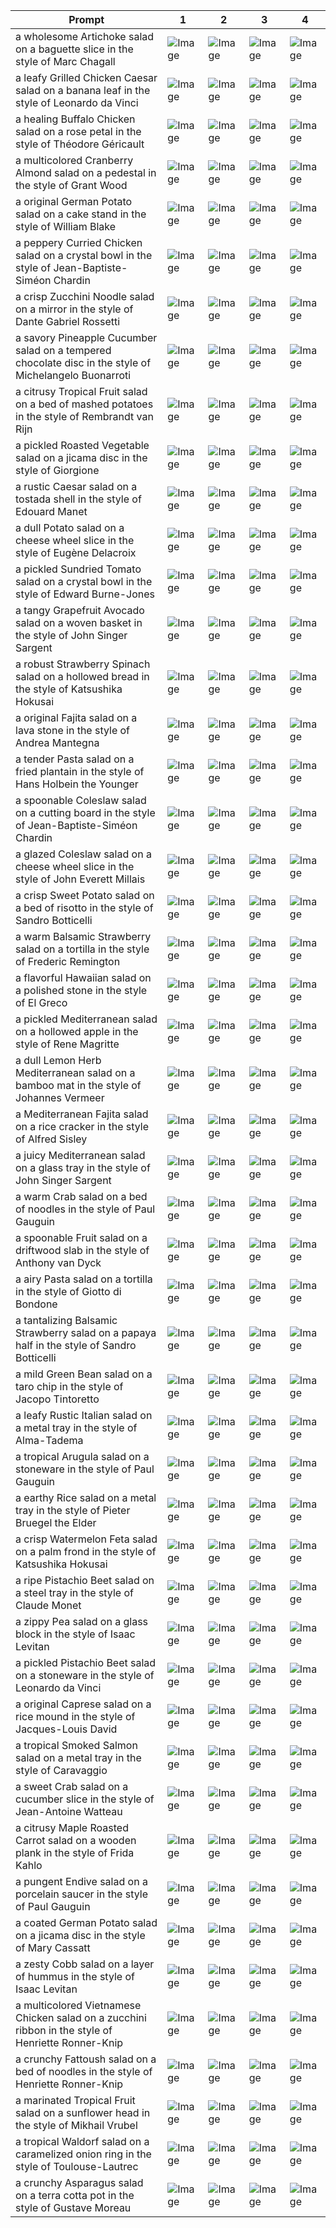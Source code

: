 | Prompt | 1 | 2 | 3 | 4 |
|-|-|-|-|-|
| a wholesome Artichoke salad on a baguette slice in the style of Marc Chagall | ![Image](https://salad-benchmark-public-assets.s3.us-east-2.amazonaws.com/sdxl/bad11217-430e-4ed0-921c-77b58918999c-0.jpg) | ![Image](https://salad-benchmark-public-assets.s3.us-east-2.amazonaws.com/sdxl/bad11217-430e-4ed0-921c-77b58918999c-1.jpg) | ![Image](https://salad-benchmark-public-assets.s3.us-east-2.amazonaws.com/sdxl/bad11217-430e-4ed0-921c-77b58918999c-2.jpg) | ![Image](https://salad-benchmark-public-assets.s3.us-east-2.amazonaws.com/sdxl/bad11217-430e-4ed0-921c-77b58918999c-3.jpg) |
| a leafy Grilled Chicken Caesar salad on a banana leaf in the style of Leonardo da Vinci | ![Image](https://salad-benchmark-public-assets.s3.us-east-2.amazonaws.com/sdxl/fa38afdc-b188-45a4-95d3-28633ab1fcb3-0.jpg) | ![Image](https://salad-benchmark-public-assets.s3.us-east-2.amazonaws.com/sdxl/fa38afdc-b188-45a4-95d3-28633ab1fcb3-1.jpg) | ![Image](https://salad-benchmark-public-assets.s3.us-east-2.amazonaws.com/sdxl/fa38afdc-b188-45a4-95d3-28633ab1fcb3-2.jpg) | ![Image](https://salad-benchmark-public-assets.s3.us-east-2.amazonaws.com/sdxl/fa38afdc-b188-45a4-95d3-28633ab1fcb3-3.jpg) |
| a healing Buffalo Chicken salad on a rose petal in the style of Théodore Géricault | ![Image](https://salad-benchmark-public-assets.s3.us-east-2.amazonaws.com/sdxl/4fa74fc1-33da-4d69-af5d-1fc10390cc9a-0.jpg) | ![Image](https://salad-benchmark-public-assets.s3.us-east-2.amazonaws.com/sdxl/4fa74fc1-33da-4d69-af5d-1fc10390cc9a-1.jpg) | ![Image](https://salad-benchmark-public-assets.s3.us-east-2.amazonaws.com/sdxl/4fa74fc1-33da-4d69-af5d-1fc10390cc9a-2.jpg) | ![Image](https://salad-benchmark-public-assets.s3.us-east-2.amazonaws.com/sdxl/4fa74fc1-33da-4d69-af5d-1fc10390cc9a-3.jpg) |
| a multicolored Cranberry Almond salad on a pedestal in the style of Grant Wood | ![Image](https://salad-benchmark-public-assets.s3.us-east-2.amazonaws.com/sdxl/6f065f73-fa4d-48c9-9a59-094beb2b2fe6-0.jpg) | ![Image](https://salad-benchmark-public-assets.s3.us-east-2.amazonaws.com/sdxl/6f065f73-fa4d-48c9-9a59-094beb2b2fe6-1.jpg) | ![Image](https://salad-benchmark-public-assets.s3.us-east-2.amazonaws.com/sdxl/6f065f73-fa4d-48c9-9a59-094beb2b2fe6-2.jpg) | ![Image](https://salad-benchmark-public-assets.s3.us-east-2.amazonaws.com/sdxl/6f065f73-fa4d-48c9-9a59-094beb2b2fe6-3.jpg) |
| a original German Potato salad on a cake stand in the style of William Blake | ![Image](https://salad-benchmark-public-assets.s3.us-east-2.amazonaws.com/sdxl/0426a9f4-7a8a-4851-ac41-4d94defdd0cb-0.jpg) | ![Image](https://salad-benchmark-public-assets.s3.us-east-2.amazonaws.com/sdxl/0426a9f4-7a8a-4851-ac41-4d94defdd0cb-1.jpg) | ![Image](https://salad-benchmark-public-assets.s3.us-east-2.amazonaws.com/sdxl/0426a9f4-7a8a-4851-ac41-4d94defdd0cb-2.jpg) | ![Image](https://salad-benchmark-public-assets.s3.us-east-2.amazonaws.com/sdxl/0426a9f4-7a8a-4851-ac41-4d94defdd0cb-3.jpg) |
| a peppery Curried Chicken salad on a crystal bowl in the style of Jean-Baptiste-Siméon Chardin | ![Image](https://salad-benchmark-public-assets.s3.us-east-2.amazonaws.com/sdxl/fd028f0b-0981-4f52-bf8c-940530d40b4a-0.jpg) | ![Image](https://salad-benchmark-public-assets.s3.us-east-2.amazonaws.com/sdxl/fd028f0b-0981-4f52-bf8c-940530d40b4a-1.jpg) | ![Image](https://salad-benchmark-public-assets.s3.us-east-2.amazonaws.com/sdxl/fd028f0b-0981-4f52-bf8c-940530d40b4a-2.jpg) | ![Image](https://salad-benchmark-public-assets.s3.us-east-2.amazonaws.com/sdxl/fd028f0b-0981-4f52-bf8c-940530d40b4a-3.jpg) |
| a crisp Zucchini Noodle salad on a mirror in the style of Dante Gabriel Rossetti | ![Image](https://salad-benchmark-public-assets.s3.us-east-2.amazonaws.com/sdxl/fd26ff20-a58f-4f22-8e26-9bf8af39ef69-0.jpg) | ![Image](https://salad-benchmark-public-assets.s3.us-east-2.amazonaws.com/sdxl/fd26ff20-a58f-4f22-8e26-9bf8af39ef69-1.jpg) | ![Image](https://salad-benchmark-public-assets.s3.us-east-2.amazonaws.com/sdxl/fd26ff20-a58f-4f22-8e26-9bf8af39ef69-2.jpg) | ![Image](https://salad-benchmark-public-assets.s3.us-east-2.amazonaws.com/sdxl/fd26ff20-a58f-4f22-8e26-9bf8af39ef69-3.jpg) |
| a savory Pineapple Cucumber salad on a tempered chocolate disc in the style of Michelangelo Buonarroti | ![Image](https://salad-benchmark-public-assets.s3.us-east-2.amazonaws.com/sdxl/50c03921-9199-4f58-9463-bcba841e9fad-0.jpg) | ![Image](https://salad-benchmark-public-assets.s3.us-east-2.amazonaws.com/sdxl/50c03921-9199-4f58-9463-bcba841e9fad-1.jpg) | ![Image](https://salad-benchmark-public-assets.s3.us-east-2.amazonaws.com/sdxl/50c03921-9199-4f58-9463-bcba841e9fad-2.jpg) | ![Image](https://salad-benchmark-public-assets.s3.us-east-2.amazonaws.com/sdxl/50c03921-9199-4f58-9463-bcba841e9fad-3.jpg) |
| a citrusy Tropical Fruit salad on a bed of mashed potatoes in the style of Rembrandt van Rijn | ![Image](https://salad-benchmark-public-assets.s3.us-east-2.amazonaws.com/sdxl/f166907c-7d7a-4595-97ea-a7a3eb04010f-0.jpg) | ![Image](https://salad-benchmark-public-assets.s3.us-east-2.amazonaws.com/sdxl/f166907c-7d7a-4595-97ea-a7a3eb04010f-1.jpg) | ![Image](https://salad-benchmark-public-assets.s3.us-east-2.amazonaws.com/sdxl/f166907c-7d7a-4595-97ea-a7a3eb04010f-2.jpg) | ![Image](https://salad-benchmark-public-assets.s3.us-east-2.amazonaws.com/sdxl/f166907c-7d7a-4595-97ea-a7a3eb04010f-3.jpg) |
| a pickled Roasted Vegetable salad on a jicama disc in the style of Giorgione | ![Image](https://salad-benchmark-public-assets.s3.us-east-2.amazonaws.com/sdxl/12a52ce0-2ac6-4c39-b295-2998d5484b9b-0.jpg) | ![Image](https://salad-benchmark-public-assets.s3.us-east-2.amazonaws.com/sdxl/12a52ce0-2ac6-4c39-b295-2998d5484b9b-1.jpg) | ![Image](https://salad-benchmark-public-assets.s3.us-east-2.amazonaws.com/sdxl/12a52ce0-2ac6-4c39-b295-2998d5484b9b-2.jpg) | ![Image](https://salad-benchmark-public-assets.s3.us-east-2.amazonaws.com/sdxl/12a52ce0-2ac6-4c39-b295-2998d5484b9b-3.jpg) |
| a rustic Caesar salad on a tostada shell in the style of Edouard Manet | ![Image](https://salad-benchmark-public-assets.s3.us-east-2.amazonaws.com/sdxl/5cddda3d-4f3c-45f0-88f6-6c3b558b7e32-0.jpg) | ![Image](https://salad-benchmark-public-assets.s3.us-east-2.amazonaws.com/sdxl/5cddda3d-4f3c-45f0-88f6-6c3b558b7e32-1.jpg) | ![Image](https://salad-benchmark-public-assets.s3.us-east-2.amazonaws.com/sdxl/5cddda3d-4f3c-45f0-88f6-6c3b558b7e32-2.jpg) | ![Image](https://salad-benchmark-public-assets.s3.us-east-2.amazonaws.com/sdxl/5cddda3d-4f3c-45f0-88f6-6c3b558b7e32-3.jpg) |
| a dull Potato salad on a cheese wheel slice in the style of Eugène Delacroix | ![Image](https://salad-benchmark-public-assets.s3.us-east-2.amazonaws.com/sdxl/7f3ffd3f-6b9a-4926-a7ed-8f3fee5b8929-0.jpg) | ![Image](https://salad-benchmark-public-assets.s3.us-east-2.amazonaws.com/sdxl/7f3ffd3f-6b9a-4926-a7ed-8f3fee5b8929-1.jpg) | ![Image](https://salad-benchmark-public-assets.s3.us-east-2.amazonaws.com/sdxl/7f3ffd3f-6b9a-4926-a7ed-8f3fee5b8929-2.jpg) | ![Image](https://salad-benchmark-public-assets.s3.us-east-2.amazonaws.com/sdxl/7f3ffd3f-6b9a-4926-a7ed-8f3fee5b8929-3.jpg) |
| a pickled Sundried Tomato salad on a crystal bowl in the style of Edward Burne-Jones | ![Image](https://salad-benchmark-public-assets.s3.us-east-2.amazonaws.com/sdxl/05f75469-07b1-4969-8bd1-e64a9c0b5d9c-0.jpg) | ![Image](https://salad-benchmark-public-assets.s3.us-east-2.amazonaws.com/sdxl/05f75469-07b1-4969-8bd1-e64a9c0b5d9c-1.jpg) | ![Image](https://salad-benchmark-public-assets.s3.us-east-2.amazonaws.com/sdxl/05f75469-07b1-4969-8bd1-e64a9c0b5d9c-2.jpg) | ![Image](https://salad-benchmark-public-assets.s3.us-east-2.amazonaws.com/sdxl/05f75469-07b1-4969-8bd1-e64a9c0b5d9c-3.jpg) |
| a tangy Grapefruit Avocado salad on a woven basket in the style of John Singer Sargent | ![Image](https://salad-benchmark-public-assets.s3.us-east-2.amazonaws.com/sdxl/8d939e1d-8a1c-4caf-92ec-d0a6f8499303-0.jpg) | ![Image](https://salad-benchmark-public-assets.s3.us-east-2.amazonaws.com/sdxl/8d939e1d-8a1c-4caf-92ec-d0a6f8499303-1.jpg) | ![Image](https://salad-benchmark-public-assets.s3.us-east-2.amazonaws.com/sdxl/8d939e1d-8a1c-4caf-92ec-d0a6f8499303-2.jpg) | ![Image](https://salad-benchmark-public-assets.s3.us-east-2.amazonaws.com/sdxl/8d939e1d-8a1c-4caf-92ec-d0a6f8499303-3.jpg) |
| a robust Strawberry Spinach salad on a hollowed bread in the style of Katsushika Hokusai | ![Image](https://salad-benchmark-public-assets.s3.us-east-2.amazonaws.com/sdxl/67aeb600-f9f7-48ce-82a1-e10922d5fa64-0.jpg) | ![Image](https://salad-benchmark-public-assets.s3.us-east-2.amazonaws.com/sdxl/67aeb600-f9f7-48ce-82a1-e10922d5fa64-1.jpg) | ![Image](https://salad-benchmark-public-assets.s3.us-east-2.amazonaws.com/sdxl/67aeb600-f9f7-48ce-82a1-e10922d5fa64-2.jpg) | ![Image](https://salad-benchmark-public-assets.s3.us-east-2.amazonaws.com/sdxl/67aeb600-f9f7-48ce-82a1-e10922d5fa64-3.jpg) |
| a original Fajita salad on a lava stone in the style of Andrea Mantegna | ![Image](https://salad-benchmark-public-assets.s3.us-east-2.amazonaws.com/sdxl/d333aa36-7b63-45d9-bac9-9dc49a1b32b3-0.jpg) | ![Image](https://salad-benchmark-public-assets.s3.us-east-2.amazonaws.com/sdxl/d333aa36-7b63-45d9-bac9-9dc49a1b32b3-1.jpg) | ![Image](https://salad-benchmark-public-assets.s3.us-east-2.amazonaws.com/sdxl/d333aa36-7b63-45d9-bac9-9dc49a1b32b3-2.jpg) | ![Image](https://salad-benchmark-public-assets.s3.us-east-2.amazonaws.com/sdxl/d333aa36-7b63-45d9-bac9-9dc49a1b32b3-3.jpg) |
| a tender Pasta salad on a fried plantain in the style of Hans Holbein the Younger | ![Image](https://salad-benchmark-public-assets.s3.us-east-2.amazonaws.com/sdxl/95ece98d-44dc-48f0-87b3-cc55a3954b72-0.jpg) | ![Image](https://salad-benchmark-public-assets.s3.us-east-2.amazonaws.com/sdxl/95ece98d-44dc-48f0-87b3-cc55a3954b72-1.jpg) | ![Image](https://salad-benchmark-public-assets.s3.us-east-2.amazonaws.com/sdxl/95ece98d-44dc-48f0-87b3-cc55a3954b72-2.jpg) | ![Image](https://salad-benchmark-public-assets.s3.us-east-2.amazonaws.com/sdxl/95ece98d-44dc-48f0-87b3-cc55a3954b72-3.jpg) |
| a spoonable Coleslaw salad on a cutting board in the style of Jean-Baptiste-Siméon Chardin | ![Image](https://salad-benchmark-public-assets.s3.us-east-2.amazonaws.com/sdxl/5b6549c3-74ee-4dc3-abbb-76e4ba0de225-0.jpg) | ![Image](https://salad-benchmark-public-assets.s3.us-east-2.amazonaws.com/sdxl/5b6549c3-74ee-4dc3-abbb-76e4ba0de225-1.jpg) | ![Image](https://salad-benchmark-public-assets.s3.us-east-2.amazonaws.com/sdxl/5b6549c3-74ee-4dc3-abbb-76e4ba0de225-2.jpg) | ![Image](https://salad-benchmark-public-assets.s3.us-east-2.amazonaws.com/sdxl/5b6549c3-74ee-4dc3-abbb-76e4ba0de225-3.jpg) |
| a glazed Coleslaw salad on a cheese wheel slice in the style of John Everett Millais | ![Image](https://salad-benchmark-public-assets.s3.us-east-2.amazonaws.com/sdxl/eb8ff4a0-99f9-4a74-b548-5e1f1ad1dce1-0.jpg) | ![Image](https://salad-benchmark-public-assets.s3.us-east-2.amazonaws.com/sdxl/eb8ff4a0-99f9-4a74-b548-5e1f1ad1dce1-1.jpg) | ![Image](https://salad-benchmark-public-assets.s3.us-east-2.amazonaws.com/sdxl/eb8ff4a0-99f9-4a74-b548-5e1f1ad1dce1-2.jpg) | ![Image](https://salad-benchmark-public-assets.s3.us-east-2.amazonaws.com/sdxl/eb8ff4a0-99f9-4a74-b548-5e1f1ad1dce1-3.jpg) |
| a crisp Sweet Potato salad on a bed of risotto in the style of Sandro Botticelli | ![Image](https://salad-benchmark-public-assets.s3.us-east-2.amazonaws.com/sdxl/dc5ddfd8-f8d7-46e0-8ab2-e7cc20c10e9e-0.jpg) | ![Image](https://salad-benchmark-public-assets.s3.us-east-2.amazonaws.com/sdxl/dc5ddfd8-f8d7-46e0-8ab2-e7cc20c10e9e-1.jpg) | ![Image](https://salad-benchmark-public-assets.s3.us-east-2.amazonaws.com/sdxl/dc5ddfd8-f8d7-46e0-8ab2-e7cc20c10e9e-2.jpg) | ![Image](https://salad-benchmark-public-assets.s3.us-east-2.amazonaws.com/sdxl/dc5ddfd8-f8d7-46e0-8ab2-e7cc20c10e9e-3.jpg) |
| a warm Balsamic Strawberry salad on a tortilla in the style of Frederic Remington | ![Image](https://salad-benchmark-public-assets.s3.us-east-2.amazonaws.com/sdxl/4f5b9b0c-1cfa-4fcb-8bda-4eafcaf07c2c-0.jpg) | ![Image](https://salad-benchmark-public-assets.s3.us-east-2.amazonaws.com/sdxl/4f5b9b0c-1cfa-4fcb-8bda-4eafcaf07c2c-1.jpg) | ![Image](https://salad-benchmark-public-assets.s3.us-east-2.amazonaws.com/sdxl/4f5b9b0c-1cfa-4fcb-8bda-4eafcaf07c2c-2.jpg) | ![Image](https://salad-benchmark-public-assets.s3.us-east-2.amazonaws.com/sdxl/4f5b9b0c-1cfa-4fcb-8bda-4eafcaf07c2c-3.jpg) |
| a flavorful Hawaiian salad on a polished stone in the style of El Greco | ![Image](https://salad-benchmark-public-assets.s3.us-east-2.amazonaws.com/sdxl/ac85a36e-4935-4f2a-bd46-a20c1da0bc2d-0.jpg) | ![Image](https://salad-benchmark-public-assets.s3.us-east-2.amazonaws.com/sdxl/ac85a36e-4935-4f2a-bd46-a20c1da0bc2d-1.jpg) | ![Image](https://salad-benchmark-public-assets.s3.us-east-2.amazonaws.com/sdxl/ac85a36e-4935-4f2a-bd46-a20c1da0bc2d-2.jpg) | ![Image](https://salad-benchmark-public-assets.s3.us-east-2.amazonaws.com/sdxl/ac85a36e-4935-4f2a-bd46-a20c1da0bc2d-3.jpg) |
| a pickled Mediterranean salad on a hollowed apple in the style of Rene Magritte | ![Image](https://salad-benchmark-public-assets.s3.us-east-2.amazonaws.com/sdxl/74d69e26-061d-4bf8-92db-34756e1e28d3-0.jpg) | ![Image](https://salad-benchmark-public-assets.s3.us-east-2.amazonaws.com/sdxl/74d69e26-061d-4bf8-92db-34756e1e28d3-1.jpg) | ![Image](https://salad-benchmark-public-assets.s3.us-east-2.amazonaws.com/sdxl/74d69e26-061d-4bf8-92db-34756e1e28d3-2.jpg) | ![Image](https://salad-benchmark-public-assets.s3.us-east-2.amazonaws.com/sdxl/74d69e26-061d-4bf8-92db-34756e1e28d3-3.jpg) |
| a dull Lemon Herb Mediterranean salad on a bamboo mat in the style of Johannes Vermeer | ![Image](https://salad-benchmark-public-assets.s3.us-east-2.amazonaws.com/sdxl/9a3e2d97-4e49-4c04-90b5-b4e6d5201783-0.jpg) | ![Image](https://salad-benchmark-public-assets.s3.us-east-2.amazonaws.com/sdxl/9a3e2d97-4e49-4c04-90b5-b4e6d5201783-1.jpg) | ![Image](https://salad-benchmark-public-assets.s3.us-east-2.amazonaws.com/sdxl/9a3e2d97-4e49-4c04-90b5-b4e6d5201783-2.jpg) | ![Image](https://salad-benchmark-public-assets.s3.us-east-2.amazonaws.com/sdxl/9a3e2d97-4e49-4c04-90b5-b4e6d5201783-3.jpg) |
| a Mediterranean Fajita salad on a rice cracker in the style of Alfred Sisley | ![Image](https://salad-benchmark-public-assets.s3.us-east-2.amazonaws.com/sdxl/9b3d8419-e3a4-48ce-b4e4-0f0cbaa4310a-0.jpg) | ![Image](https://salad-benchmark-public-assets.s3.us-east-2.amazonaws.com/sdxl/9b3d8419-e3a4-48ce-b4e4-0f0cbaa4310a-1.jpg) | ![Image](https://salad-benchmark-public-assets.s3.us-east-2.amazonaws.com/sdxl/9b3d8419-e3a4-48ce-b4e4-0f0cbaa4310a-2.jpg) | ![Image](https://salad-benchmark-public-assets.s3.us-east-2.amazonaws.com/sdxl/9b3d8419-e3a4-48ce-b4e4-0f0cbaa4310a-3.jpg) |
| a juicy Mediterranean salad on a glass tray in the style of John Singer Sargent | ![Image](https://salad-benchmark-public-assets.s3.us-east-2.amazonaws.com/sdxl/c9b19a2e-c45d-4b58-81e4-0a5aeb6a8be4-0.jpg) | ![Image](https://salad-benchmark-public-assets.s3.us-east-2.amazonaws.com/sdxl/c9b19a2e-c45d-4b58-81e4-0a5aeb6a8be4-1.jpg) | ![Image](https://salad-benchmark-public-assets.s3.us-east-2.amazonaws.com/sdxl/c9b19a2e-c45d-4b58-81e4-0a5aeb6a8be4-2.jpg) | ![Image](https://salad-benchmark-public-assets.s3.us-east-2.amazonaws.com/sdxl/c9b19a2e-c45d-4b58-81e4-0a5aeb6a8be4-3.jpg) |
| a warm Crab salad on a bed of noodles in the style of Paul Gauguin | ![Image](https://salad-benchmark-public-assets.s3.us-east-2.amazonaws.com/sdxl/de3b6adb-a201-4f9d-a869-a975125cc9d8-0.jpg) | ![Image](https://salad-benchmark-public-assets.s3.us-east-2.amazonaws.com/sdxl/de3b6adb-a201-4f9d-a869-a975125cc9d8-1.jpg) | ![Image](https://salad-benchmark-public-assets.s3.us-east-2.amazonaws.com/sdxl/de3b6adb-a201-4f9d-a869-a975125cc9d8-2.jpg) | ![Image](https://salad-benchmark-public-assets.s3.us-east-2.amazonaws.com/sdxl/de3b6adb-a201-4f9d-a869-a975125cc9d8-3.jpg) |
| a spoonable Fruit salad on a driftwood slab in the style of Anthony van Dyck | ![Image](https://salad-benchmark-public-assets.s3.us-east-2.amazonaws.com/sdxl/2caa5deb-ab9c-4dc8-91b1-aabf2a31e067-0.jpg) | ![Image](https://salad-benchmark-public-assets.s3.us-east-2.amazonaws.com/sdxl/2caa5deb-ab9c-4dc8-91b1-aabf2a31e067-1.jpg) | ![Image](https://salad-benchmark-public-assets.s3.us-east-2.amazonaws.com/sdxl/2caa5deb-ab9c-4dc8-91b1-aabf2a31e067-2.jpg) | ![Image](https://salad-benchmark-public-assets.s3.us-east-2.amazonaws.com/sdxl/2caa5deb-ab9c-4dc8-91b1-aabf2a31e067-3.jpg) |
| a airy Pasta salad on a tortilla in the style of Giotto di Bondone | ![Image](https://salad-benchmark-public-assets.s3.us-east-2.amazonaws.com/sdxl/4051143a-0849-4b27-bb8e-d64f5a8fd469-0.jpg) | ![Image](https://salad-benchmark-public-assets.s3.us-east-2.amazonaws.com/sdxl/4051143a-0849-4b27-bb8e-d64f5a8fd469-1.jpg) | ![Image](https://salad-benchmark-public-assets.s3.us-east-2.amazonaws.com/sdxl/4051143a-0849-4b27-bb8e-d64f5a8fd469-2.jpg) | ![Image](https://salad-benchmark-public-assets.s3.us-east-2.amazonaws.com/sdxl/4051143a-0849-4b27-bb8e-d64f5a8fd469-3.jpg) |
| a tantalizing Balsamic Strawberry salad on a papaya half in the style of Sandro Botticelli | ![Image](https://salad-benchmark-public-assets.s3.us-east-2.amazonaws.com/sdxl/5195e98e-2ddb-474c-bd78-598c38b4eb45-0.jpg) | ![Image](https://salad-benchmark-public-assets.s3.us-east-2.amazonaws.com/sdxl/5195e98e-2ddb-474c-bd78-598c38b4eb45-1.jpg) | ![Image](https://salad-benchmark-public-assets.s3.us-east-2.amazonaws.com/sdxl/5195e98e-2ddb-474c-bd78-598c38b4eb45-2.jpg) | ![Image](https://salad-benchmark-public-assets.s3.us-east-2.amazonaws.com/sdxl/5195e98e-2ddb-474c-bd78-598c38b4eb45-3.jpg) |
| a mild Green Bean salad on a taro chip in the style of Jacopo Tintoretto | ![Image](https://salad-benchmark-public-assets.s3.us-east-2.amazonaws.com/sdxl/1f8a3485-484e-40f6-9551-a8e99351cd46-0.jpg) | ![Image](https://salad-benchmark-public-assets.s3.us-east-2.amazonaws.com/sdxl/1f8a3485-484e-40f6-9551-a8e99351cd46-1.jpg) | ![Image](https://salad-benchmark-public-assets.s3.us-east-2.amazonaws.com/sdxl/1f8a3485-484e-40f6-9551-a8e99351cd46-2.jpg) | ![Image](https://salad-benchmark-public-assets.s3.us-east-2.amazonaws.com/sdxl/1f8a3485-484e-40f6-9551-a8e99351cd46-3.jpg) |
| a leafy Rustic Italian salad on a metal tray in the style of Alma-Tadema | ![Image](https://salad-benchmark-public-assets.s3.us-east-2.amazonaws.com/sdxl/f2261cd7-5a59-4615-be4a-0d51f5d40b9d-0.jpg) | ![Image](https://salad-benchmark-public-assets.s3.us-east-2.amazonaws.com/sdxl/f2261cd7-5a59-4615-be4a-0d51f5d40b9d-1.jpg) | ![Image](https://salad-benchmark-public-assets.s3.us-east-2.amazonaws.com/sdxl/f2261cd7-5a59-4615-be4a-0d51f5d40b9d-2.jpg) | ![Image](https://salad-benchmark-public-assets.s3.us-east-2.amazonaws.com/sdxl/f2261cd7-5a59-4615-be4a-0d51f5d40b9d-3.jpg) |
| a tropical Arugula salad on a stoneware in the style of Paul Gauguin | ![Image](https://salad-benchmark-public-assets.s3.us-east-2.amazonaws.com/sdxl/f044d641-45ca-431d-bc6e-1549d075ef0a-0.jpg) | ![Image](https://salad-benchmark-public-assets.s3.us-east-2.amazonaws.com/sdxl/f044d641-45ca-431d-bc6e-1549d075ef0a-1.jpg) | ![Image](https://salad-benchmark-public-assets.s3.us-east-2.amazonaws.com/sdxl/f044d641-45ca-431d-bc6e-1549d075ef0a-2.jpg) | ![Image](https://salad-benchmark-public-assets.s3.us-east-2.amazonaws.com/sdxl/f044d641-45ca-431d-bc6e-1549d075ef0a-3.jpg) |
| a earthy Rice salad on a metal tray in the style of Pieter Bruegel the Elder | ![Image](https://salad-benchmark-public-assets.s3.us-east-2.amazonaws.com/sdxl/5bc062ed-2915-4589-9de3-61bfbd5a4353-0.jpg) | ![Image](https://salad-benchmark-public-assets.s3.us-east-2.amazonaws.com/sdxl/5bc062ed-2915-4589-9de3-61bfbd5a4353-1.jpg) | ![Image](https://salad-benchmark-public-assets.s3.us-east-2.amazonaws.com/sdxl/5bc062ed-2915-4589-9de3-61bfbd5a4353-2.jpg) | ![Image](https://salad-benchmark-public-assets.s3.us-east-2.amazonaws.com/sdxl/5bc062ed-2915-4589-9de3-61bfbd5a4353-3.jpg) |
| a crisp Watermelon Feta salad on a palm frond in the style of Katsushika Hokusai | ![Image](https://salad-benchmark-public-assets.s3.us-east-2.amazonaws.com/sdxl/67c787e6-7fe9-4414-aa9d-9bcf9fc5c74e-0.jpg) | ![Image](https://salad-benchmark-public-assets.s3.us-east-2.amazonaws.com/sdxl/67c787e6-7fe9-4414-aa9d-9bcf9fc5c74e-1.jpg) | ![Image](https://salad-benchmark-public-assets.s3.us-east-2.amazonaws.com/sdxl/67c787e6-7fe9-4414-aa9d-9bcf9fc5c74e-2.jpg) | ![Image](https://salad-benchmark-public-assets.s3.us-east-2.amazonaws.com/sdxl/67c787e6-7fe9-4414-aa9d-9bcf9fc5c74e-3.jpg) |
| a ripe Pistachio Beet salad on a steel tray in the style of Claude Monet | ![Image](https://salad-benchmark-public-assets.s3.us-east-2.amazonaws.com/sdxl/20b0acbc-1e25-4cff-aa5e-57c70fc9d061-0.jpg) | ![Image](https://salad-benchmark-public-assets.s3.us-east-2.amazonaws.com/sdxl/20b0acbc-1e25-4cff-aa5e-57c70fc9d061-1.jpg) | ![Image](https://salad-benchmark-public-assets.s3.us-east-2.amazonaws.com/sdxl/20b0acbc-1e25-4cff-aa5e-57c70fc9d061-2.jpg) | ![Image](https://salad-benchmark-public-assets.s3.us-east-2.amazonaws.com/sdxl/20b0acbc-1e25-4cff-aa5e-57c70fc9d061-3.jpg) |
| a zippy Pea salad on a glass block in the style of Isaac Levitan | ![Image](https://salad-benchmark-public-assets.s3.us-east-2.amazonaws.com/sdxl/f7885b97-5b19-413d-80a9-0c77343c43e6-0.jpg) | ![Image](https://salad-benchmark-public-assets.s3.us-east-2.amazonaws.com/sdxl/f7885b97-5b19-413d-80a9-0c77343c43e6-1.jpg) | ![Image](https://salad-benchmark-public-assets.s3.us-east-2.amazonaws.com/sdxl/f7885b97-5b19-413d-80a9-0c77343c43e6-2.jpg) | ![Image](https://salad-benchmark-public-assets.s3.us-east-2.amazonaws.com/sdxl/f7885b97-5b19-413d-80a9-0c77343c43e6-3.jpg) |
| a pickled Pistachio Beet salad on a stoneware in the style of Leonardo da Vinci | ![Image](https://salad-benchmark-public-assets.s3.us-east-2.amazonaws.com/sdxl/b7bff0e7-438b-4487-9124-207bc085809e-0.jpg) | ![Image](https://salad-benchmark-public-assets.s3.us-east-2.amazonaws.com/sdxl/b7bff0e7-438b-4487-9124-207bc085809e-1.jpg) | ![Image](https://salad-benchmark-public-assets.s3.us-east-2.amazonaws.com/sdxl/b7bff0e7-438b-4487-9124-207bc085809e-2.jpg) | ![Image](https://salad-benchmark-public-assets.s3.us-east-2.amazonaws.com/sdxl/b7bff0e7-438b-4487-9124-207bc085809e-3.jpg) |
| a original Caprese salad on a rice mound in the style of Jacques-Louis David | ![Image](https://salad-benchmark-public-assets.s3.us-east-2.amazonaws.com/sdxl/7b94e81f-eb51-41f9-9eef-607ca8ca50f4-0.jpg) | ![Image](https://salad-benchmark-public-assets.s3.us-east-2.amazonaws.com/sdxl/7b94e81f-eb51-41f9-9eef-607ca8ca50f4-1.jpg) | ![Image](https://salad-benchmark-public-assets.s3.us-east-2.amazonaws.com/sdxl/7b94e81f-eb51-41f9-9eef-607ca8ca50f4-2.jpg) | ![Image](https://salad-benchmark-public-assets.s3.us-east-2.amazonaws.com/sdxl/7b94e81f-eb51-41f9-9eef-607ca8ca50f4-3.jpg) |
| a tropical Smoked Salmon salad on a metal tray in the style of Caravaggio | ![Image](https://salad-benchmark-public-assets.s3.us-east-2.amazonaws.com/sdxl/023ca1ea-9265-4fdf-9764-7853120109bf-0.jpg) | ![Image](https://salad-benchmark-public-assets.s3.us-east-2.amazonaws.com/sdxl/023ca1ea-9265-4fdf-9764-7853120109bf-1.jpg) | ![Image](https://salad-benchmark-public-assets.s3.us-east-2.amazonaws.com/sdxl/023ca1ea-9265-4fdf-9764-7853120109bf-2.jpg) | ![Image](https://salad-benchmark-public-assets.s3.us-east-2.amazonaws.com/sdxl/023ca1ea-9265-4fdf-9764-7853120109bf-3.jpg) |
| a sweet Crab salad on a cucumber slice in the style of Jean-Antoine Watteau | ![Image](https://salad-benchmark-public-assets.s3.us-east-2.amazonaws.com/sdxl/3983fa0a-768f-4e6a-9453-64dfff68ef70-0.jpg) | ![Image](https://salad-benchmark-public-assets.s3.us-east-2.amazonaws.com/sdxl/3983fa0a-768f-4e6a-9453-64dfff68ef70-1.jpg) | ![Image](https://salad-benchmark-public-assets.s3.us-east-2.amazonaws.com/sdxl/3983fa0a-768f-4e6a-9453-64dfff68ef70-2.jpg) | ![Image](https://salad-benchmark-public-assets.s3.us-east-2.amazonaws.com/sdxl/3983fa0a-768f-4e6a-9453-64dfff68ef70-3.jpg) |
| a citrusy Maple Roasted Carrot salad on a wooden plank in the style of Frida Kahlo | ![Image](https://salad-benchmark-public-assets.s3.us-east-2.amazonaws.com/sdxl/1b3cf3c0-af65-4e2c-b89d-044073b61d47-0.jpg) | ![Image](https://salad-benchmark-public-assets.s3.us-east-2.amazonaws.com/sdxl/1b3cf3c0-af65-4e2c-b89d-044073b61d47-1.jpg) | ![Image](https://salad-benchmark-public-assets.s3.us-east-2.amazonaws.com/sdxl/1b3cf3c0-af65-4e2c-b89d-044073b61d47-2.jpg) | ![Image](https://salad-benchmark-public-assets.s3.us-east-2.amazonaws.com/sdxl/1b3cf3c0-af65-4e2c-b89d-044073b61d47-3.jpg) |
| a pungent Endive salad on a porcelain saucer in the style of Paul Gauguin | ![Image](https://salad-benchmark-public-assets.s3.us-east-2.amazonaws.com/sdxl/ef5cb80d-c50e-4dda-a891-b16b4f816759-0.jpg) | ![Image](https://salad-benchmark-public-assets.s3.us-east-2.amazonaws.com/sdxl/ef5cb80d-c50e-4dda-a891-b16b4f816759-1.jpg) | ![Image](https://salad-benchmark-public-assets.s3.us-east-2.amazonaws.com/sdxl/ef5cb80d-c50e-4dda-a891-b16b4f816759-2.jpg) | ![Image](https://salad-benchmark-public-assets.s3.us-east-2.amazonaws.com/sdxl/ef5cb80d-c50e-4dda-a891-b16b4f816759-3.jpg) |
| a coated German Potato salad on a jicama disc in the style of Mary Cassatt | ![Image](https://salad-benchmark-public-assets.s3.us-east-2.amazonaws.com/sdxl/7532c241-2864-427a-a449-3b8ba9cdc408-0.jpg) | ![Image](https://salad-benchmark-public-assets.s3.us-east-2.amazonaws.com/sdxl/7532c241-2864-427a-a449-3b8ba9cdc408-1.jpg) | ![Image](https://salad-benchmark-public-assets.s3.us-east-2.amazonaws.com/sdxl/7532c241-2864-427a-a449-3b8ba9cdc408-2.jpg) | ![Image](https://salad-benchmark-public-assets.s3.us-east-2.amazonaws.com/sdxl/7532c241-2864-427a-a449-3b8ba9cdc408-3.jpg) |
| a zesty Cobb salad on a layer of hummus in the style of Isaac Levitan | ![Image](https://salad-benchmark-public-assets.s3.us-east-2.amazonaws.com/sdxl/94f5aa47-ce09-4d17-8b7b-39c65a4a8875-0.jpg) | ![Image](https://salad-benchmark-public-assets.s3.us-east-2.amazonaws.com/sdxl/94f5aa47-ce09-4d17-8b7b-39c65a4a8875-1.jpg) | ![Image](https://salad-benchmark-public-assets.s3.us-east-2.amazonaws.com/sdxl/94f5aa47-ce09-4d17-8b7b-39c65a4a8875-2.jpg) | ![Image](https://salad-benchmark-public-assets.s3.us-east-2.amazonaws.com/sdxl/94f5aa47-ce09-4d17-8b7b-39c65a4a8875-3.jpg) |
| a multicolored Vietnamese Chicken salad on a zucchini ribbon in the style of Henriette Ronner-Knip | ![Image](https://salad-benchmark-public-assets.s3.us-east-2.amazonaws.com/sdxl/045475be-6dd1-408d-b9ed-55f8df7faf1f-0.jpg) | ![Image](https://salad-benchmark-public-assets.s3.us-east-2.amazonaws.com/sdxl/045475be-6dd1-408d-b9ed-55f8df7faf1f-1.jpg) | ![Image](https://salad-benchmark-public-assets.s3.us-east-2.amazonaws.com/sdxl/045475be-6dd1-408d-b9ed-55f8df7faf1f-2.jpg) | ![Image](https://salad-benchmark-public-assets.s3.us-east-2.amazonaws.com/sdxl/045475be-6dd1-408d-b9ed-55f8df7faf1f-3.jpg) |
| a crunchy Fattoush salad on a bed of noodles in the style of Henriette Ronner-Knip | ![Image](https://salad-benchmark-public-assets.s3.us-east-2.amazonaws.com/sdxl/fd64f7a8-f199-4357-bb5c-822076f86290-0.jpg) | ![Image](https://salad-benchmark-public-assets.s3.us-east-2.amazonaws.com/sdxl/fd64f7a8-f199-4357-bb5c-822076f86290-1.jpg) | ![Image](https://salad-benchmark-public-assets.s3.us-east-2.amazonaws.com/sdxl/fd64f7a8-f199-4357-bb5c-822076f86290-2.jpg) | ![Image](https://salad-benchmark-public-assets.s3.us-east-2.amazonaws.com/sdxl/fd64f7a8-f199-4357-bb5c-822076f86290-3.jpg) |
| a marinated Tropical Fruit salad on a sunflower head in the style of Mikhail Vrubel | ![Image](https://salad-benchmark-public-assets.s3.us-east-2.amazonaws.com/sdxl/acee1e75-9319-47a1-ba28-646dd0f388b8-0.jpg) | ![Image](https://salad-benchmark-public-assets.s3.us-east-2.amazonaws.com/sdxl/acee1e75-9319-47a1-ba28-646dd0f388b8-1.jpg) | ![Image](https://salad-benchmark-public-assets.s3.us-east-2.amazonaws.com/sdxl/acee1e75-9319-47a1-ba28-646dd0f388b8-2.jpg) | ![Image](https://salad-benchmark-public-assets.s3.us-east-2.amazonaws.com/sdxl/acee1e75-9319-47a1-ba28-646dd0f388b8-3.jpg) |
| a tropical Waldorf salad on a caramelized onion ring in the style of Toulouse-Lautrec | ![Image](https://salad-benchmark-public-assets.s3.us-east-2.amazonaws.com/sdxl/ad443d04-71a0-4911-b92d-f44decbe88c8-0.jpg) | ![Image](https://salad-benchmark-public-assets.s3.us-east-2.amazonaws.com/sdxl/ad443d04-71a0-4911-b92d-f44decbe88c8-1.jpg) | ![Image](https://salad-benchmark-public-assets.s3.us-east-2.amazonaws.com/sdxl/ad443d04-71a0-4911-b92d-f44decbe88c8-2.jpg) | ![Image](https://salad-benchmark-public-assets.s3.us-east-2.amazonaws.com/sdxl/ad443d04-71a0-4911-b92d-f44decbe88c8-3.jpg) |
| a crunchy Asparagus salad on a terra cotta pot in the style of Gustave Moreau | ![Image](https://salad-benchmark-public-assets.s3.us-east-2.amazonaws.com/sdxl/27038caa-05ed-4a15-ab88-57c2fd005710-0.jpg) | ![Image](https://salad-benchmark-public-assets.s3.us-east-2.amazonaws.com/sdxl/27038caa-05ed-4a15-ab88-57c2fd005710-1.jpg) | ![Image](https://salad-benchmark-public-assets.s3.us-east-2.amazonaws.com/sdxl/27038caa-05ed-4a15-ab88-57c2fd005710-2.jpg) | ![Image](https://salad-benchmark-public-assets.s3.us-east-2.amazonaws.com/sdxl/27038caa-05ed-4a15-ab88-57c2fd005710-3.jpg) |
